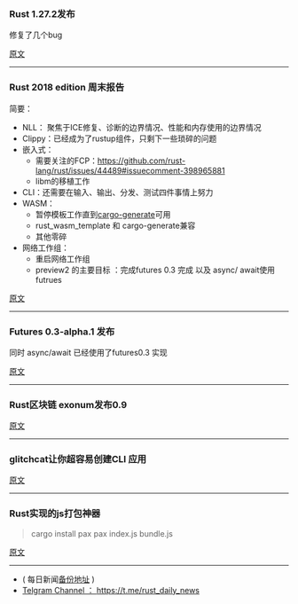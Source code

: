 ### Rust 1.27.2发布

修复了几个bug

[原文](https://blog.rust-lang.org/2018/07/20/Rust-1.27.2.html)

---

### Rust 2018  edition 周末报告

简要：

- NLL： 聚焦于ICE修复、诊断的边界情况、性能和内存使用的边界情况
- Clippy：已经成为了rustup组件，只剩下一些琐碎的问题
- 嵌入式：
   - 需要关注的FCP：https://github.com/rust-lang/rust/issues/44489#issuecomment-398965881
   - libm的移植工作
- CLI：还需要在输入、输出、分发、测试四件事情上努力
- WASM：
    - 暂停模板工作直到[cargo-generate](https://github.com/ashleygwilliams/cargo-generate)可用
   - rust_wasm_template 和 cargo-generate兼容
   - 其他零碎
- 网络工作组：
    - 重启网络工作组
    - preview2 的主要目标 ：完成futures 0.3 完成 以及  async/ await使用futrues


[原文](https://internals.rust-lang.org/t/2018-edition-end-of-week-post-2018-07-20/8019)

---

### Futures 0.3-alpha.1 发布

同时 async/await 已经使用了futures0.3 实现

[原文](https://rust-lang-nursery.github.io/futures-rs/blog/2018/07/19/futures-0.3.0-alpha.1.html)

---

### Rust区块链 exonum发布0.9

[原文](https://github.com/exonum/exonum/blob/master/CHANGELOG.md)

---

### glitchcat让你超容易创建CLI 应用

[原文](https://blog.kuviman.com/2018/07/20/glitchcat.html)

---

### Rust实现的js打包神器

> cargo install pax
> pax index.js bundle.js

[原文](https://pax.js.org/)

---

- ( 每日新闻[备份地址](https://github.com/RustStudy/rust_daily_news) )
- [Telgram Channel ： https://t.me/rust_daily_news ](https://t.me/rust_daily_news )
